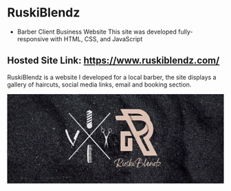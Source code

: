 # RuskiBlendz

- Barber Client Business Website
  This site was developed fully-responsive with HTML, CSS, and JavaScript

## Hosted Site Link: https://www.ruskiblendz.com/

RuskiBlendz is a website I developed for a local barber, the site displays a gallery of haircuts, social media links, email and booking section.

<img src="./img/ruski-final-header.jpeg">
